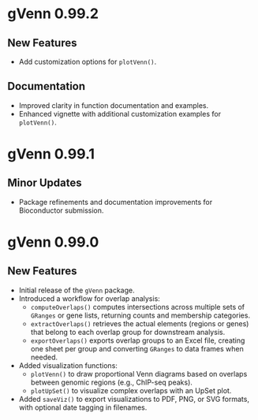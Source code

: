# gVenn 0.99.2

## New Features

- Add customization options for `plotVenn()`.

## Documentation

- Improved clarity in function documentation and examples.
- Enhanced vignette with additional customization examples for `plotVenn()`.

# gVenn 0.99.1

## Minor Updates

- Package refinements and documentation improvements for Bioconductor submission.

# gVenn 0.99.0

## New Features

- Initial release of the `gVenn` package.
- Introduced a workflow for overlap analysis:
  - `computeOverlaps()` computes intersections across multiple sets of 
    `GRanges` or gene lists, returning counts and membership categories.
  - `extractOverlaps()` retrieves the actual elements (regions or genes) that 
    belong to each overlap group for downstream analysis.
  - `exportOverlaps()` exports overlap groups to an Excel file, creating one 
    sheet per group and converting `GRanges` to data frames when needed.
- Added visualization functions:
  - `plotVenn()` to draw proportional Venn diagrams based on overlaps 
    between genomic regions (e.g., ChIP-seq peaks).
  - `plotUpSet()` to visualize complex overlaps with an UpSet plot.
- Added `saveViz()` to export visualizations to PDF, PNG, or SVG formats, 
  with optional date tagging in filenames.
